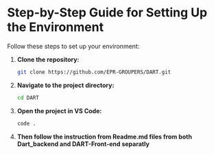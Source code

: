 # Step-by-Step Guide for Setting Up the Environment

Follow these steps to set up your environment:

1. **Clone the repository:**
   ```sh
   git clone https://github.com/EPR-GROUPERS/DART.git
   ```

2. **Navigate to the project directory:**
   ```sh
   cd DART
   ```

3. **Open the project in VS Code:**
   ```sh
   code .

4. **Then follow the instruction from Readme.md files from both Dart_backend and DART-Front-end separatly**